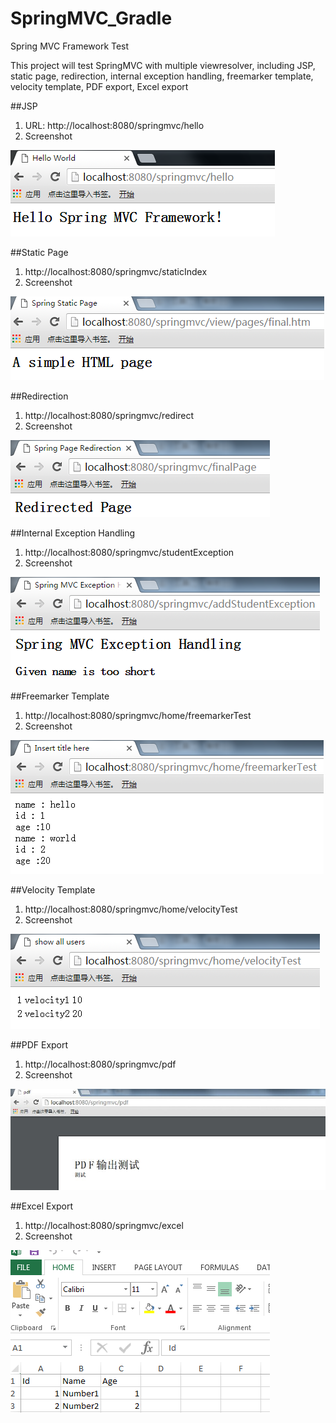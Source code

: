 # SpringMVC_Gradle
Spring MVC Framework Test 

This project will test SpringMVC with multiple viewresolver, including JSP, static page, redirection, internal exception handling, freemarker template, velocity template, PDF export, Excel export


##JSP
1. URL: http://localhost:8080/springmvc/hello
2. Screenshot

![JSP](https://raw.githubusercontent.com/dzhu1/BlogPictures/master/SpringMVCPic/jsp.png)

##Static Page
1. http://localhost:8080/springmvc/staticIndex
2. Screenshot

![Static Page](https://raw.githubusercontent.com/dzhu1/BlogPictures/master/SpringMVCPic/staticPage.png)

##Redirection
1. http://localhost:8080/springmvc/redirect
2. Screenshot

![Redirection](https://raw.githubusercontent.com/dzhu1/BlogPictures/master/SpringMVCPic/redirect.png)

##Internal Exception Handling
1. http://localhost:8080/springmvc/studentException
2. Screenshot

![Internal Exception Handling](https://raw.githubusercontent.com/dzhu1/BlogPictures/master/SpringMVCPic/exception.png)

##Freemarker Template
1. http://localhost:8080/springmvc/home/freemarkerTest
2. Screenshot

![Freemarker](https://raw.githubusercontent.com/dzhu1/BlogPictures/master/SpringMVCPic/freemarker.png)

##Velocity Template
1. http://localhost:8080/springmvc/home/velocityTest
2. Screenshot

![Velocity](https://raw.githubusercontent.com/dzhu1/BlogPictures/master/SpringMVCPic/velocity.png)

##PDF Export
1. http://localhost:8080/springmvc/pdf
2. Screenshot

![PDF](https://raw.githubusercontent.com/dzhu1/BlogPictures/master/SpringMVCPic/pdf.jpg)

##Excel Export
1. http://localhost:8080/springmvc/excel
2. Screenshot

![Excel](https://raw.githubusercontent.com/dzhu1/BlogPictures/master/SpringMVCPic/excel.png)


      
      
 
